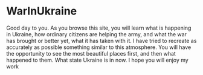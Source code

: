 # WarInUkraine
 
Good day to you. As you browse this site, you will learn what is happening in Ukraine, how ordinary citizens are helping the army, and what the war has brought or better yet, what it has taken with it. I have tried to recreate as accurately as possible something similar to this atmosphere. You will have the opportunity to see the most beautiful places first, and then what happened to them. What state Ukraine is in now. I hope you will enjoy my work
